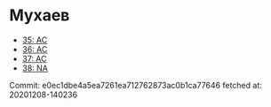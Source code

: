 # Мухаев
- [35: AC](35.md)
- [36: AC](36.md)
- [37: AC](37.md)
- [38: NA](38.md)

Commit: e0ec1dbe4a5ea7261ea712762873ac0b1ca77646
 fetched at: 20201208-140236
